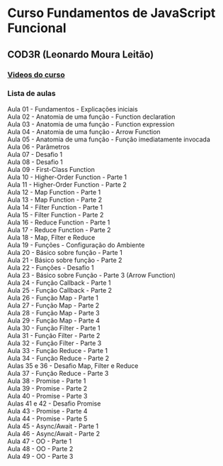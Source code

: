 # Curso Fundamentos de JavaScript Funcional
## COD3R (Leonardo Moura Leitão)

### [Videos do curso](https://www.youtube.com/watch?v=W3f6hiTLipc)

### Lista de aulas

Aula 01 - Fundamentos - Explicações iniciais  
Aula 02 - Anatomia de uma função - Function declaration  
Aula 03 - Anatomia de uma função - Function expression  
Aula 04 - Anatomia de uma função - Arrow Function  
Aula 05 - Anatomia de uma função - Função imediatamente invocada  
Aula 06 - Parâmetros  
Aula 07 - Desafio 1  
Aula 08 - Desafio 1  
Aula 09 - First-Class Function  
Aula 10 - Higher-Order Function - Parte 1  
Aula 11 - Higher-Order Function - Parte 2  
Aula 12 - Map Function - Parte 1  
Aula 13 - Map Function - Parte 2  
Aula 14 - Filter Function - Parte 1  
Aula 15 - Filter Function - Parte 2  
Aula 16 - Reduce Function - Parte 1  
Aula 17 - Reduce Function - Parte 2  
Aula 18 - Map, Filter e Reduce  
Aula 19 - Funções - Configuração do Ambiente  
Aula 20 - Básico sobre função - Parte 1  
Aula 21 - Básico sobre função - Parte 2  
Aula 22 - Funções - Desafio 1  
Aula 23 - Básico sobre Função - Parte 3 (Arrow Function)  
Aula 24 - Função Callback - Parte 1  
Aula 25 - Função Callback - Parte 2  
Aula 26 - Função Map - Parte 1  
Aula 27 - Função Map - Parte 2  
Aula 28 - Função Map - Parte 3  
Aula 29 - Função Map - Parte 4  
Aula 30 - Função Filter - Parte 1  
Aula 31 - Função Filter - Parte 2  
Aula 32 - Função Filter - Parte 3  
Aula 33 - Função Reduce - Parte 1  
Aula 34 - Função Reduce - Parte 2  
Aulas 35 e 36 - Desafio Map, Filter e Reduce  
Aula 37 - Função Reduce - Parte 3  
Aula 38 - Promise - Parte 1  
Aula 39 - Promise - Parte 2  
Aula 40 - Promise - Parte 3  
Aulas 41 e 42 - Desafio Promise  
Aula 43 - Promise - Parte 4  
Aula 44 - Promise - Parte 5  
Aula 45 - Async/Await - Parte 1  
Aula 46 - Async/Await - Parte 2  
Aula 47 - OO - Parte 1  
Aula 48 - OO - Parte 2  
Aula 49 - OO - Parte 3  















